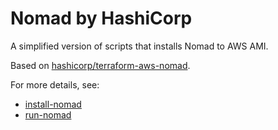 # Nomad by HashiCorp

A simplified version of scripts that installs Nomad to AWS AMI.

Based on [hashicorp/terraform-aws-nomad](https://github.com/hashicorp/terraform-aws-nomad).

For more details, see:

- [install-nomad](https://github.com/hashicorp/terraform-aws-nomad/tree/master/modules/install-nomad)
- [run-nomad](https://github.com/hashicorp/terraform-aws-nomad/tree/master/modules/run-nomad)

